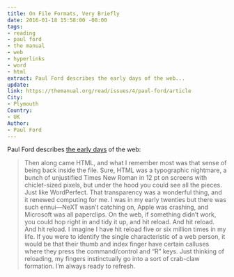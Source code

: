 ```yaml
---
title: On File Formats, Very Briefly
date: 2016-01-18 15:58:00 -08:00
tags:
- reading
- paul ford
- the manual
- web
- hyperlinks
- word
- html
extract: Paul Ford describes the early days of the web...
update: 
link: https://themanual.org/read/issues/4/paul-ford/article
City:
- Plymouth
Country:
- UK
Author:
- Paul Ford
---
```


Paul Ford describes [the early days](https://themanual.org/read/issues/4/paul-ford/article) of the web:


> Then along came HTML, and what I remember most was that sense of being back inside the file. Sure, HTML was a typographic nightmare, a bunch of unjustified Times New Roman in 12 pt on screens with chiclet-sized pixels, but under the hood you could see all the pieces. Just like WordPerfect. That transparency was a wonderful thing, and it renewed computing for me. I was in my early twenties but there was such ennui—NeXT wasn’t catching on, Apple was crashing, and Microsoft was all paperclips. On the web, if something didn’t work, you could hop right in and tidy it up, and hit reload. And hit reload. And hit reload. I imagine I have hit reload five or six million times in my life. If you were to identify the single characteristic of a web person, it would be that their thumb and index finger have certain calluses where they press the command/control and “R” keys. Just thinking of reloading, my fingers instinctually go into a sort of crab-claw formation. I’m always ready to refresh.